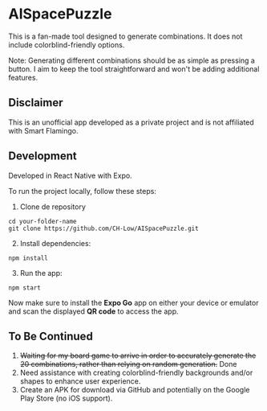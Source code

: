 # AISpacePuzzle

This is a fan-made tool designed to generate combinations. It does not include colorblind-friendly options.

Note: Generating different combinations should be as simple as pressing a button. I aim to keep the tool straightforward and won't be adding additional features.

## Disclaimer

This is an unofficial app developed as a private project and is not affiliated with Smart Flamingo.

## Development
Developed in React Native with Expo.

To run the project locally, follow these steps:

1. Clone de repository

```
cd your-folder-name
git clone https://github.com/CH-Low/AISpacePuzzle.git
```

2. Install dependencies:
```
npm install
```

3. Run the app:
```
npm start
```
Now make sure to install the **Expo Go** app on either your device or emulator and scan the displayed **QR code** to access the app.

## To Be Continued 
1. ~~Waiting for my board game to arrive in order to accurately generate the 20 combinations, rather than relying on random generation.~~ Done
2. Need assistance with creating colorblind-friendly backgrounds and/or shapes to enhance user experience.
3. Create an APK for download via GitHub and potentially on the Google Play Store (no iOS support).
